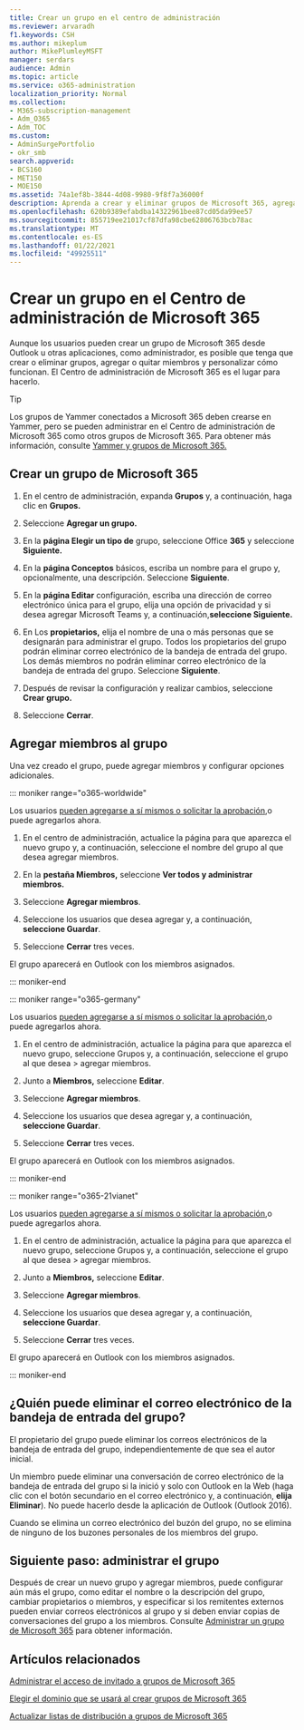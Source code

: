 ```yaml
---
title: Crear un grupo en el centro de administración
ms.reviewer: arvaradh
f1.keywords: CSH
ms.author: mikeplum
author: MikePlumleyMSFT
manager: serdars
audience: Admin
ms.topic: article
ms.service: o365-administration
localization_priority: Normal
ms.collection:
- M365-subscription-management
- Adm_O365
- Adm_TOC
ms.custom:
- AdminSurgePortfolio
- okr_smb
search.appverid:
- BCS160
- MET150
- MOE150
ms.assetid: 74a1ef8b-3844-4d08-9980-9f8f7a36000f
description: Aprenda a crear y eliminar grupos de Microsoft 365, agregar y quitar miembros del grupo, y personalizar cómo funciona el grupo.
ms.openlocfilehash: 620b9389efabdba14322961bee87cd05da99ee57
ms.sourcegitcommit: 855719ee21017cf87dfa98cbe62806763bcb78ac
ms.translationtype: MT
ms.contentlocale: es-ES
ms.lasthandoff: 01/22/2021
ms.locfileid: "49925511"
---
```

# <a name="create-a-group-in-the-microsoft-365-admin-center"></a>Crear un grupo en el Centro de administración de Microsoft 365
  
Aunque los usuarios pueden crear un grupo de Microsoft 365 desde Outlook u otras aplicaciones, como administrador, es posible que tenga que crear o eliminar grupos, agregar o quitar miembros y personalizar cómo funcionan. El Centro de administración de Microsoft 365 es el lugar para hacerlo. 

> [!TIP]
> Los grupos de Yammer conectados a Microsoft 365 deben crearse en Yammer, pero se pueden administrar en el Centro de administración de Microsoft 365 como otros grupos de Microsoft 365. Para obtener más información, consulte [Yammer y grupos de Microsoft 365.](https://docs.microsoft.com/yammer/manage-yammer-groups/yammer-and-office-365-groups) 

## <a name="create-a-microsoft-365-group"></a>Crear un grupo de Microsoft 365

1. En el centro de administración, expanda **Grupos** y, a continuación, haga clic en **Grupos.**

2. Seleccione **Agregar un grupo.**
  
3. En la **página Elegir un tipo de** grupo, seleccione Office **365** y seleccione **Siguiente.**

4. En la **página Conceptos** básicos, escriba un nombre para el grupo y, opcionalmente, una descripción. Seleccione **Siguiente**.
    
5. En la **página Editar** configuración, escriba una dirección de correo electrónico única para el grupo, elija una opción de privacidad y si desea agregar Microsoft Teams y, a continuación,**seleccione Siguiente.**
    
6. En Los **propietarios,** elija el nombre de una o más personas que se designarán para administrar el grupo. Todos los propietarios del grupo podrán eliminar correo electrónico de la bandeja de entrada del grupo. Los demás miembros no podrán eliminar correo electrónico de la bandeja de entrada del grupo. Seleccione **Siguiente**.
    
7. Después de revisar la configuración y realizar cambios, seleccione **Crear grupo.**

8. Seleccione **Cerrar**.
    
## <a name="add-members-to-the-group"></a>Agregar miembros al grupo

Una vez creado el grupo, puede agregar miembros y configurar opciones adicionales.

::: moniker range="o365-worldwide"

Los usuarios [pueden agregarse a sí mismos o solicitar la aprobación,](https://support.microsoft.com/office/2e59e19c-b872-44c8-ae84-0acc4b79c45d)o puede agregarlos ahora.

1. En el centro de administración, actualice la página para que aparezca el nuevo grupo y, a continuación, seleccione el nombre del grupo al que desea agregar miembros.
    
2. En la **pestaña Miembros,** seleccione **Ver todos y administrar miembros.**

3. Seleccione **Agregar miembros**.
    
4. Seleccione los usuarios que desea agregar y, a continuación, **seleccione Guardar**.
    
5. Seleccione **Cerrar** tres veces. 
    
El grupo aparecerá en Outlook con los miembros asignados.

::: moniker-end

::: moniker range="o365-germany"

Los usuarios [pueden agregarse a sí mismos o solicitar la aprobación,](https://support.microsoft.com/office/2e59e19c-b872-44c8-ae84-0acc4b79c45d)o puede agregarlos ahora.
1. En el centro de administración, actualice la  página para que aparezca el nuevo grupo, seleccione Grupos y, a continuación, seleccione el grupo al que desea \> <a href="https://go.microsoft.com/fwlink/p/?linkid=2052855" target="_blank"></a>agregar miembros.
    
2. Junto a **Miembros,** seleccione **Editar**.
3. Seleccione **Agregar miembros**.
    
4. Seleccione los usuarios que desea agregar y, a continuación, **seleccione Guardar**.
    
5. Seleccione **Cerrar** tres veces. 
    
El grupo aparecerá en Outlook con los miembros asignados.
  
::: moniker-end

::: moniker range="o365-21vianet"

Los usuarios [pueden agregarse a sí mismos o solicitar la aprobación,](https://support.microsoft.com/office/2e59e19c-b872-44c8-ae84-0acc4b79c45d)o puede agregarlos ahora.
1. En el centro de administración, actualice la  página para que aparezca el nuevo grupo, seleccione Grupos y, a continuación, seleccione el grupo al que desea \> <a href="https://go.microsoft.com/fwlink/p/?linkid=2052855" target="_blank"></a>agregar miembros.
    
2. Junto a **Miembros,** seleccione **Editar**.
3. Seleccione **Agregar miembros**.
    
4. Seleccione los usuarios que desea agregar y, a continuación, **seleccione Guardar**.
    
5. Seleccione **Cerrar** tres veces. 
    
El grupo aparecerá en Outlook con los miembros asignados.
  
::: moniker-end

## <a name="who-can-delete-email-from-the-group-inbox"></a>¿Quién puede eliminar el correo electrónico de la bandeja de entrada del grupo?

El propietario del grupo puede eliminar los correos electrónicos de la bandeja de entrada del grupo, independientemente de que sea el autor inicial.
  
Un miembro puede eliminar una conversación de correo electrónico de la bandeja de entrada del grupo si la inició y solo con Outlook en la Web (haga clic con el botón secundario en el correo electrónico y, a continuación, **elija Eliminar**). No puede hacerlo desde la aplicación de Outlook (Outlook 2016).
  
Cuando se elimina un correo electrónico del buzón del grupo, no se elimina de ninguno de los buzones personales de los miembros del grupo.

## <a name="next-step-manage-your-group"></a>Siguiente paso: administrar el grupo

Después de crear un nuevo grupo y agregar miembros, puede configurar aún más el grupo, como editar el nombre o la descripción del grupo, cambiar propietarios o miembros, y especificar si los remitentes externos pueden enviar correos electrónicos al grupo y si deben enviar copias de conversaciones del grupo a los miembros. Consulte [Administrar un grupo de Microsoft 365](manage-groups.md) para obtener información.

## <a name="related-articles"></a>Artículos relacionados

[Administrar el acceso de invitado a grupos de Microsoft 365](https://support.microsoft.com/office/bfc7a840-868f-4fd6-a390-f347bf51aff6)

[Elegir el dominio que se usará al crear grupos de Microsoft 365](choose-domain-to-create-groups.md)

[Actualizar listas de distribución a grupos de Microsoft 365](../manage/upgrade-distribution-lists.md)
